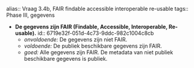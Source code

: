 alias:: Vraag 3.4b, FAIR findable accessible interoperable re-usable
tags:: Phase III, gegevens

- **De gegevens zijn FAIR (Findable, Accessible, Interoperable, Re-usable).**
  id:: 6719e32f-051d-4c73-9ddc-982c1004c8cb
	- *onvoldoende:* De gegevens zijn niet FAIR.
	- *voldoende:* De publiek beschikbare gegevens zijn FAIR.
	- *goed:* Alle gegevens zijn FAIR. De metadata van niet publiek beschikbare gegevens is publiek.